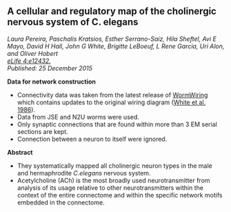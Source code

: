 ## A cellular and regulatory map of the cholinergic nervous system of C. elegans
_Laura Pereira, Paschalis Kratsios, Esther Serrano-Saiz, Hila Sheftel, Avi E Mayo, David H Hall, John G White, Brigitte LeBoeuf, L Rene Garcia, Uri Alon, and Oliver Hobert_ <br>
*[eLife 4:e12432.](https://elifesciences.org/articles/12432)* <br>
_Published: 25 December 2015_


**Data for network construction**

- Connectivity data was taken from the latest release of [WormWiring](Resources.md#worm-wiring) which contains updates to the original wiring diagram ([White et al. 1986](White_1986.md)).
- Data from JSE and N2U worms were used.
- Only synaptic connections that are found within more than 3 EM serial sections are kept.
- Connection between a neuron to itself were ignored.

**Abstract**

- They systematically mapped all cholinergic neuron types in the male and hermaphrodite _C.elegans_ nervous system.
- Acetylcholine (ACh) is the most broadly used neurotransmitter from analysis of its usage relative to other neurotransmitters within the context of the entire connectome and within the specific network motifs embedded in the connectome. 
